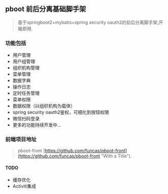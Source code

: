 ## pboot 前后分离基础脚手架

> 基于springboot2+mybatis+spring security oauth2的前后分离脚手架,开箱即用.

### 功能包括
* 用户管理
* 用户组管理
* 组织机构管理
* 菜单管理
* 数据字典
* 操作日志
* 定时任务管理
* 菜单权限
* 数据权限（以组织机构为载体）
* spring security oauth2鉴权，可细化到按钮权限
* 微信扫码登录
* 更多的功能持续开发中...

### 前端项目地址

> pboot-front [https://github.com/funcas/pboot-front](https://github.com/funcas/pboot-front "With a Title"). 

#### TODO
* 缓存优化
* Activiti集成
